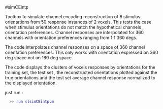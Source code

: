 
#simCEintp

Toolbox to simulate channel encoding reconstruction of 8 stimulus orientations from 50 response instances of 2 voxels. This tests the case when stimulus orientations do not match the 
hypothetical channels orientation preferences. Channel responses are interpolated for 360 channels with orientation preferences 
ranging from 1:1:360 degs.

The code Interpolates channel responses on a space of 360 channel orientation preferences. This only works with orientation expressed on 360 deg space not on 180 deg space.

The code displays the clusters of voxels responses by orientations for the training set, the test set , the reconstructed orientations plotted against the true orientations and the test set average channel response normalized to the displayed orientation.

just run :

```matlab
  >> run slsimCEintp.m
```
